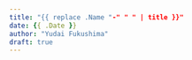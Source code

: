 ```yaml
---
title: "{{ replace .Name "-" " " | title }}"
date: {{ .Date }}
author: "Yudai Fukushima"
draft: true
---
```


